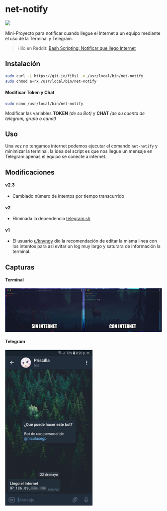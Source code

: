 # net-notify

<img src="https://img.shields.io/badge/Versi%C3%B3n-v2.3-blue.svg">

Mini-Proyecto para notificar cuando llegue el Internet a un equipo mediante el uso de la Terminal y Telegram.

> Hilo en Reddit: [Bash Scripting: Notificar que llego Internet](https://www.reddit.com/r/vzla/comments/brqio0/bash_scripting_notificar_que_llego_internet/)

## Instalación

```bash
sudo curl -L https://git.io/fjRs1 -o /usr/local/bin/net-notify
sudo chmod a+rx /usr/local/bin/net-notify
```

#### Modificar Token y Chat

```bash
sudo nano /usr/local/bin/net-notify
```

Modificar las variables **TOKEN** _(de su Bot)_ y **CHAT** _(de su cuenta de telegram, grupo o canal)_

## Uso

Una vez no tengamos internet podemos ejecutar el comando `net-notify` y minimizar la terminal, la idea del script es que nos llegue un mensaje en Telegram apenas el equipo se conecte a internet.

## Modificaciones

#### v2.3

* Cambiado número de intentos por tiempo transcurrido

#### v2

* Eliminada la dependencia [telegram.sh](https://github.com/fabianonline/telegram.sh)

#### v1

* El usuario [u/knvngy](https://www.reddit.com/user/knvngy/) dio la recomendación de editar la misma linea con los intentos para asi evitar un log muy largo y saturara de información la terminal.

## Capturas

#### Terminal

<img src="https://raw.githubusercontent.com/nicolasegp/net-notify/master/img/001.png">

#### Telegram

<img src="https://raw.githubusercontent.com/nicolasegp/net-notify/master/img/002.png" height="500">
